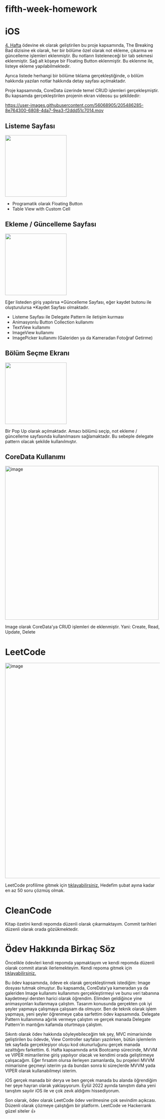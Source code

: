 # fifth-week-homework

# iOS

[4. Hafta](https://github.com/Vakifbank-IOS-Swift-Patika-Bootcamp/fourth-week-homework-ozturkomerfaruk) ödevine ek olarak geliştirilen bu proje kapsamında, The Breaking Bad dizisine ek olarak, her bir bölüme özel olarak not ekleme, çıkarma ve güncelleme işlemleri eklenmiştir. Bu notların listeleneceği bir tab sekmesi eklenmiştir. Sağ alt köşeye bir Floating Button eklenmiştir. Bu eklenme ile, listeye ekleme yapılabilmektedir.

Ayrıca listede herhangi bir bölüme tıklama gerçekleştiğinde, o bölüm hakkında yazılan notlar hakkında detay sayfası açılmaktadır.

Proje kapsamında, CoreData üzerinde temel CRUD işlemleri gerçekleşmiştir. Bu kapsamda gerçekleştirilen projenin ekran videosu şu şekildedir:

https://user-images.githubusercontent.com/56068905/205486285-8e764300-6808-4da7-9ea3-f2ddd51c7014.mov

## Listeme Sayfası

<img width="200" src= "https://user-images.githubusercontent.com/56068905/205374367-7429b33b-0bb6-45b7-88a8-44b942603719.png" />

* Programatik olarak Floating Button
* Table View with Custom Cell

## Ekleme / Güncelleme Sayfası

<img width="200" src= "https://user-images.githubusercontent.com/56068905/205486239-b1bafec0-9baf-419f-bcda-6c3adbdeab61.png" />

Eğer listeden giriş yapılırsa *Güncelleme Sayfası, eğer kaydet butonu ile oluşturulursa *Kaydet Sayfası olmaktadır.

* Listeme Sayfası ile Delegate Pattern ile iletişim kurması
* Animasyonlu Button Collection kullanımı
* TextView kullanımı
* ImageView kullanımı
* ImagePicker kullanımı (Galeriden ya da Kameradan Fotoğraf Getirme)

## Bölüm Seçme Ekranı

<img width="200" src= "https://user-images.githubusercontent.com/56068905/205486253-999b2d7f-6e7c-4e30-a0d9-ea8c4e6c695b.png" />

Bir Pop Up olarak açılmaktadır. Amacı bölümü seçip, not ekleme / güncelleme sayfasında kullanılmasını sağlamaktadır. Bu sebeple delegate pattern olacak şekilde kullanılmıştır.

## CoreData Kullanımı

<img width="500" alt="image" src="https://user-images.githubusercontent.com/56068905/205377149-afe152d2-1153-4796-affe-44291c8c4ab2.png">

Image olarak CoreData'ya CRUD işlemleri de eklenmiştir. Yani: Create, Read, Update, Delete

# LeetCode

<img width="700" alt="image" src="https://user-images.githubusercontent.com/56068905/205395589-96561bd7-ae0d-429c-afea-6697b78b0443.png">

LeetCode profilime gitmek için [tıklayabilirsiniz.](https://leetcode.com/omerfarukozturk026/) Hedefim şubat ayına kadar en az 50 soru çözmüş olmak.

# CleanCode

Kitap özetini kendi repomda düzenli olarak çıkarmaktayım. Commit tarihleri düzenli olarak orada gözükmektedir.

# Ödev Hakkında Birkaç Söz

Öncelikle ödevleri kendi repomda yapmaktayım ve kendi repomda düzenli olarak commit atarak ilerlemekteyim. Kendi repoma gitmek için [tıklayabilirsiniz.](https://github.com/ozturkomerfaruk/Patika-Vakifbank-iOS-Bootcamp/tree/master/Ödevler/5.%20Hafta)

Bu ödev kapsamında, ödeve ek olarak gerçekleştirmek istediğim: Image dosyası tutmak olmuştur. Bu kapsamda, CoreData'ya kameradan ya da galeriden Image kullanımı kullanımını gerçekleştirmeyi ve bunu veri tabanına kaydetmeyi dersten harici olarak öğrendim. Elimden geldiğince yine animasyonları kullanmaya çalıştım. Tasarım konusunda gerçekten çok iyi şeyler yapmaya çalışmaya çalışsam da olmuyor. Ben de teknik olarak işlem yapmaya, yeni şeyler öğrenmeye çaba sarfettim ödev kapsamında. Delegate Pattern kullanımına ağırlık vermeye çalıştım ve gerçek manada Delegate Pattern'in mantığını kafamda oturtmaya çalıştım.

Sıkıntı olarak ödev hakkında söyleyebileceğim tek şey, MVC mimarisinde geliştirilen bu ödevde, View Controller sayfaları yazılırken, bütün işlemlerin tek sayfada gerçekleşiyor oluşu kod okunurluğunu gerçek manada azalttığını farkettim. 6. Hafta kapsamında artık Bootcamp sürecinde, MVVM ve VIPER mimarilerine giriş yapılıyor olacak ve kendimi orada geliştirmeye çalışacağım. Eğer fırsatım olursa ilerleyen zamanlarda, bu projeleri MVVM mimarisine geçmeyi isterim ya da bundan sonra ki süreçlerde MVVM yada VIPER olarak kullanabilmeyi isterim.

iOS gerçek manada bir derya ve ben gerçek manada bu alanda öğrendiğim her şeye hayran olarak yaklaşıyorum. Eylül 2022 ayında tanıştım daha yeni tanıştım sayılır iOS ile ve çok zevk aldığımı hissediyorum.

Son olarak, ödev olarak LeetCode ödev verilmesine çok sevindim açıkcası. Düzenli olarak çözmeye çalıştığım bir platform. LeetCode ve Hackerrank güzel siteler 👍
